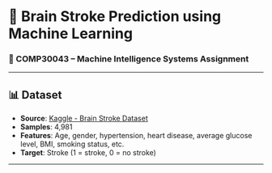 # 🧠 Brain Stroke Prediction using Machine Learning

### 📁 COMP30043 – Machine Intelligence Systems Assignment

---
## 📊 Dataset
- **Source**: [Kaggle - Brain Stroke Dataset](https://www.kaggle.com/datasets/jillanisofttech/brain-stroke-dataset)
- **Samples**: 4,981
- **Features**: Age, gender, hypertension, heart disease, average glucose level, BMI, smoking status, etc.
- **Target**: Stroke (1 = stroke, 0 = no stroke)
---


